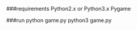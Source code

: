 ###requirements
    Python2.x or Python3.x
    Pygame
    
###run
    python game.py
    python3 game.py
